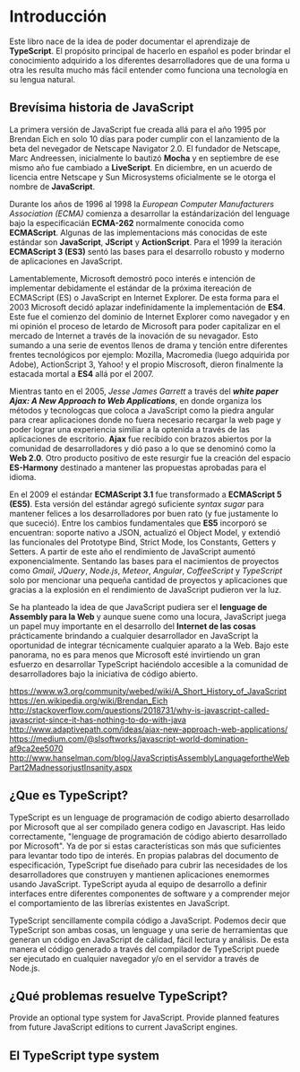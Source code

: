 # Introducción
Este libro nace de la idea de poder documentar el aprendizaje de **TypeScript**. El propósito principal de hacerlo en español es poder brindar el conocimiento adquirido a los diferentes desarrolladores que de una forma u otra les resulta mucho más fácil entender como funciona una tecnología en su lengua natural. 

## Brevísima historia de JavaScript
La primera versión de JavaScript fue creada allá para el año 1995 por Brendan Eich en solo 10 días para poder cumplir con el lanzamiento de la beta del nevegador de Netscape Navigator 2.0. El fundador de Netscape, Marc Andreessen, inicialmente lo bautizó **Mocha** y en septiembre de ese mismo año fue cambiado a **LiveScript**. En diciembre, en un acuerdo de licencia entre Netscape y Sun Microsystems oficialmente se le otorga el nombre de **JavaScript**.

Durante los años de 1996 al 1998 la *European Computer Manufacturers Association (ECMA)* comienza a desarrollar la estándarización del lenguage bajo la especificacián **ECMA-262** normalmente conocida como **ECMAScript**. Algunas de las implementacions más conocidas de este estándar son **JavaScript**, **JScript** y **ActionScript**. Para el 1999 la iteración **ECMAScript 3 (ES3)** sentó las bases para el desarrollo robusto y moderno de aplicaciones en JavaScript.

Lamentablemente, Microsoft demostró poco interés e intención de implementar debidamente el estándar de la próxima itereación de ECMAScript (ES) o JavaScript en Internet Explorer. De esta forma para el 2003 Microsoft decidó aplazar indefinidamente la implementación de **ES4**. Este fue el comienzo del dominio de Internet Explorer como navegador y en mi opinión el proceso de letardo de Microsoft para poder capitalizar en el mercado de Internet a través de la inovación de su nevagador. Esto sumando a una serie de eventos llenos de drama y tención entre diferentes frentes tecnológicos por ejemplo: Mozilla, Macromedia (luego adquirida por Adobe), ActionScript 3, Yahoo! y el propio Miscrosoft, dieron finalmente la estacada mortal a **ES4** allá por el 2007.

Mientras tanto en el 2005, *Jesse James Garrett* a través del ***white paper Ajax: A New Approach to Web Applications***, en donde organiza los métodos y tecnologcas que coloca a JavaScript como la piedra angular para crear aplicaciones donde no fuera necesario recargar la web page y poder lograr una experiencia similiar a la optenida a través de las aplicaciones de escritorio. **Ajax** fue recibido con brazos abiertos por la comunidad de desarrolladores y dió paso a lo que se denominó como la **Web 2.0**. Otro producto positivo de este resurgir fue la creación del espacio **ES-Harmony** destinado a mantener las propuestas aprobadas para el idioma.

En el 2009 el estándar **ECMAScript 3.1** fue transformado a **ECMAScript 5 (ES5)**. Esta versión del estándar agregó suficiente *syntax sugar* para mantener felices a los desarrolladores por buen rato (y fue justamente lo que suceció). Entre los cambios fundamentales que **ES5** incorporó se encuentran: soporte nativo a JSON, actualizó el Object Model, y extendió las funcionales del Prototype Bind, Strict Mode, los Constants, Getters y Setters. A partir de este año el rendimiento de JavaScript aumentó exponencialmente. Sentando las bases para el nacimientos de proyectos como *Gmail*, *JQuery*, *Node.js*, *Meteor*, *Angular*, *CoffeeScript* y *TypeScript* solo por mencionar una pequeña cantidad de proyectos y aplicaciones que gracias a la explosión en el rendimiento de JavaScript pudieron ver la luz. 

Se ha planteado la idea de que JavaScript pudiera ser el **lenguage de Assembly para la Web** y aunque suene como una locura, JavaScript juega un papel muy importante en el desarrollo del **Internet de las cosas** prácticamente brindando a cualquier desarrollador en JavaScript la oportunidad de integrar técnicamente cualquier aparato a la Web. Bajo este panorama, no es para menos que Microsoft esté invirtiendo un gran esfuerzo en desarrollar TypeScript haciéndolo accesible a la comunidad de desarrolladores bajo la iniciativa de código abierto.


https://www.w3.org/community/webed/wiki/A_Short_History_of_JavaScript
https://en.wikipedia.org/wiki/Brendan_Eich
http://stackoverflow.com/questions/2018731/why-is-javascript-called-javascript-since-it-has-nothing-to-do-with-java
http://www.adaptivepath.com/ideas/ajax-new-approach-web-applications/
https://medium.com/@slsoftworks/javascript-world-domination-af9ca2ee5070
http://www.hanselman.com/blog/JavaScriptisAssemblyLanguagefortheWebPart2MadnessorjustInsanity.aspx

## ¿Que es TypeScript?

TypeScript es un lenguage de programación de codigo abierto desarrollado por Microsoft que al ser compilado genera codigo en Javascript. Has leido correctamente, "lenguage de programación de código abierto desarrollado por Microsoft". Ya de por si estas características son más que suficientes para levantar todo tipo de interés. En propias palabras del documento de especificación, TypeScript fue diseñado para cubrir las necesidades de los desarrolladores que construyen y mantienen aplicaciones enemormes usando JavaScript. TypeScript ayuda al equipo de desarrollo a definir interfaces entre diferentes componentes de software y a comprender mejor el comportamiento de las librerías existentes en JavaScript.

TypeScript sencillamente compila código a JavaScript. Podemos decir que TypeScript son ambas cosas, un lenguage y una serie de herramientas que generan un código en JavaScript de cálidad, fácil lectura y análisis. De esta manera el código generado a través del compilador de TypeScript puede ser ejecutado en cualquier navegador y/o en el servidor a través de Node.js.


## ¿Qué problemas resuelve TypeScript?

Provide an optional type system for JavaScript.
Provide planned features from future JavaScript editions to current JavaScript engines.

## El TypeScript type system